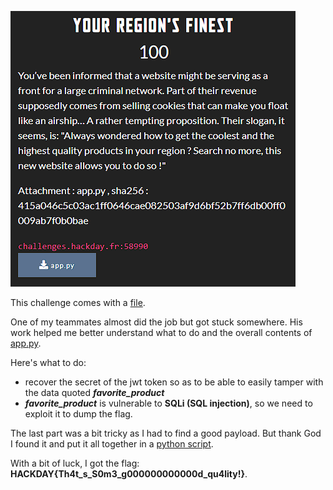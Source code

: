 ![description of your region](dist/chall.png)

This challenge comes with a [file](dist/app.py).

One of my teammates almost did the job but got stuck somewhere. His work helped me better understand what to do and the overall contents of [app.py](dist/app.py).

Here's what to do:
- recover the secret of the jwt token so as to be able to easily tamper with the data quoted **_favorite_product_**
- **_favorite_product_** is vulnerable to **SQLi (SQL injection)**, so we need to exploit it to dump the flag.

The last part was a bit tricky as I had to find a good payload. But thank God I found it and put it all together in a [python script](solve/wu.py).

With a bit of luck, I got the flag: **HACKDAY{Th4t_s_S0m3_g000000000000d_qu4lity!}**.